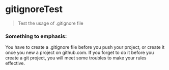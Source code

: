 # gitignoreTest
> Test the usage of .gitignore file

### Something to emphasis: 
You have to create a .gitignore file before you push your project, or create it once you new a project on github.com.
If you forget to do it before you create a git project, you will meet some troubles to make your rules effective.
